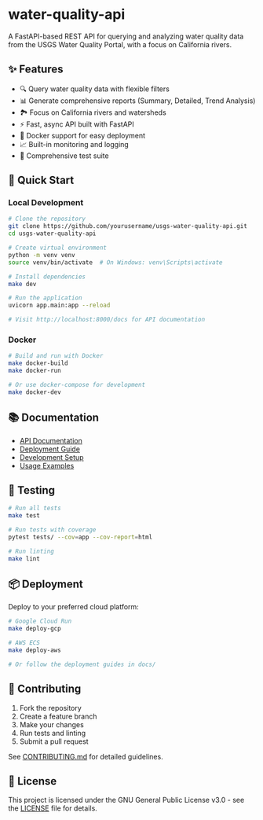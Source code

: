 # water-quality-api

A FastAPI-based REST API for querying and analyzing water quality data from the USGS Water Quality Portal, with a focus on California rivers.

## ✨ Features

- 🔍 Query water quality data with flexible filters
- 📊 Generate comprehensive reports (Summary, Detailed, Trend Analysis)
- 🏞️ Focus on California rivers and watersheds
- ⚡ Fast, async API built with FastAPI
- 🐳 Docker support for easy deployment
- 📈 Built-in monitoring and logging
- 🧪 Comprehensive test suite

## 🚀 Quick Start

### Local Development

```bash
# Clone the repository
git clone https://github.com/yourusername/usgs-water-quality-api.git
cd usgs-water-quality-api

# Create virtual environment
python -m venv venv
source venv/bin/activate  # On Windows: venv\Scripts\activate

# Install dependencies
make dev

# Run the application
uvicorn app.main:app --reload

# Visit http://localhost:8000/docs for API documentation
```

### Docker

```bash
# Build and run with Docker
make docker-build
make docker-run

# Or use docker-compose for development
make docker-dev
```

## 📚 Documentation

- [API Documentation](docs/API.md)
- [Deployment Guide](docs/DEPLOYMENT.md)
- [Development Setup](docs/DEVELOPMENT.md)
- [Usage Examples](docs/EXAMPLES.md)

## 🧪 Testing

```bash
# Run all tests
make test

# Run tests with coverage
pytest tests/ --cov=app --cov-report=html

# Run linting
make lint
```

## 📦 Deployment

Deploy to your preferred cloud platform:

```bash
# Google Cloud Run
make deploy-gcp

# AWS ECS
make deploy-aws

# Or follow the deployment guides in docs/
```

## 🤝 Contributing

1. Fork the repository
2. Create a feature branch
3. Make your changes
4. Run tests and linting
5. Submit a pull request

See [CONTRIBUTING.md](.github/CONTRIBUTING.md) for detailed guidelines.

## 📄 License

This project is licensed under the GNU General Public License v3.0 - see the [LICENSE](LICENSE) file for details.